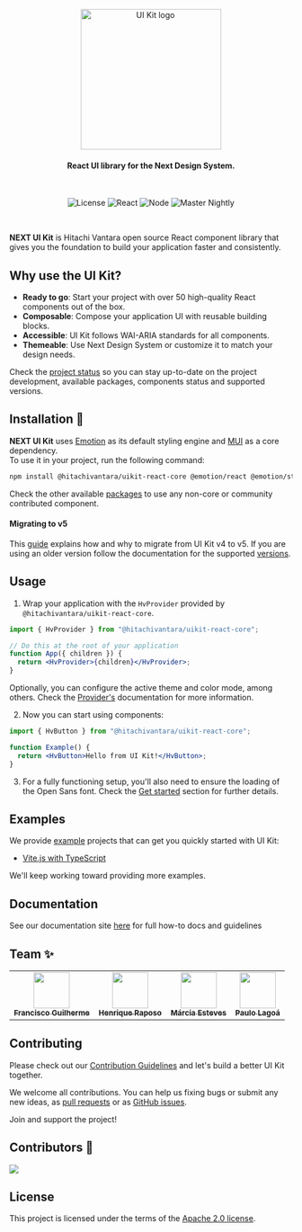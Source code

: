 <p align="center">
 <a href="https://lumada-design.github.io/uikit/master">
    <img src="https://user-images.githubusercontent.com/14975353/229386613-8f17d06d-9530-4e77-a173-dcb7587a85ea.png" alt="UI Kit logo" width="250" />
  </a>
</p>

<h4 align="center">React UI library for the Next Design System.
</h4>

<br/>

<div align="center">

![License](https://img.shields.io/badge/license-Apache%202-blue.svg)
![React](https://img.shields.io/badge/react->=17-blue.svg)
![Node](https://img.shields.io/badge/node-16-brightgreen.svg)
![Master Nightly](https://github.com/lumada-design/hv-uikit-react/workflows/Master%20Nightly/badge.svg)

</div>

<br/>

**NEXT UI Kit** is Hitachi Vantara open source React component library that gives you the foundation to build your application faster and consistently.

## Why use the UI Kit?

- **Ready to go**: Start your project with over 50 high-quality React components out of the box.
- **Composable**: Compose your application UI with reusable building blocks.
- **Accessible**: UI Kit follows WAI-ARIA standards for all components.
- **Themeable**: Use Next Design System or customize it to match your design needs.

Check the [project status](https://lumada-design.github.io/uikit/master/?path=/docs/overview-project-status--page) so you can stay up-to-date on the project development, available packages, components status and supported versions.

## Installation 🚀

**NEXT UI Kit** uses [Emotion](https://emotion.sh) as its default styling engine and [MUI](https://mui.com) as a core dependency.  
To use it in your project, run the following command:

```sh
npm install @hitachivantara/uikit-react-core @emotion/react @emotion/styled @mui/material
```

Check the other available [packages](https://lumada-design.github.io/uikit/master/?path=/docs/overview-project-status--page#packages) to use any non-core or community contributed component.

#### Migrating to v5

This [guide]((https://lumada-design.github.io/uikit/master/?path=/story/overview-migration-from-v4-x--pages)) explains how and why to migrate from UI Kit v4 to v5.
If you are using an older version follow the documentation for the supported [versions](https://lumada-design.github.io/uikit/master/?path=/docs/overview-project-status--page#versions).

## Usage

1. Wrap your application with the `HvProvider` provided by `@hitachivantara/uikit-react-core`.

```jsx
import { HvProvider } from "@hitachivantara/uikit-react-core";

// Do this at the root of your application
function App({ children }) {
  return <HvProvider>{children}</HvProvider>;
}
```

Optionally, you can configure the active theme and color mode, among others.
Check <LinkTo kind="Guides/Provider" story="Main" className="sbdocs sbdocs-a">the [Provider's](https://lumada-design.github.io/uikit/master/?path=/docs/guides-provider--main) documentation</LinkTo> for more information.

2. Now you can start using components:

```jsx
import { HvButton } from "@hitachivantara/uikit-react-core";

function Example() {
  return <HvButton>Hello from UI Kit!</HvButton>;
}
```

3. For a fully functioning setup, you'll also need to ensure the loading of the Open Sans font. Check the [Get started](https://lumada-design.github.io/uikit/master/?path=/docs/overview-get-started--page) section for further details.

## Examples

We provide [example](https://github.com/lumada-design/hv-uikit-react/tree/next-mirage/examples) projects that can get you quickly started with UI Kit:

- [Vite.js with TypeScript](https://github.com/lumada-design/hv-uikit-react/tree/next-mirage/examples/uikit-vite-ts)

We'll keep working toward providing more examples.

## Documentation

See our documentation site [here](https://lumada-design.github.io/uikit/master/?path=/docs) for full how-to docs and guidelines

## Team ✨

<table>
  <tr>
    <td align="center"><a href="https://github.com/francisco-guilherme"><img src="https://avatars.githubusercontent.com/u/14975353?v=4" width="64px;" alt=""/><br /><sub><b>Francisco Guilherme</b></sub></a><br /></td>
    <td align="center"><a href="https://github.com/HQFOX"><img src="https://avatars.githubusercontent.com/u/19229133?v=4" width="64px;" alt=""/><br /><sub><b>Henrique Raposo</b></sub></a><br /></td>
    <td align="center"><a href="https://github.com/MEsteves22"><img src="https://avatars.githubusercontent.com/u/43220251?v=4" width="64px;" alt=""/><br /><sub><b>Márcia Esteves</b></sub></a><br /></td>
    <td align="center"><a href="https://github.com/plagoa"><img src="https://avatars.githubusercontent.com/u/7498785?v=4" width="64px;" alt=""/><br /><sub><b>Paulo Lagoá</b></sub></a><br /></td>
  </tr>
</table>

## Contributing

Please check out our [Contribution Guidelines](/CONTRIBUTING.md) and let's build a better UI Kit together.

We welcome all contributions. You can help us fixing bugs or submit any new ideas, as [pull requests](https://github.com/lumada-design/hv-uikit-react/blob/master/CONTRIBUTING.md#submitting-a-pull-request) or as [GitHub issues](https://github.com/lumada-design/hv-uikit-react/blob/master/CONTRIBUTING.md#submitting-an-issue).

Join and support the project!

## Contributors 🤟

<a href="https://github.com/lumada-design/hv-uikit-react/graphs/contributors">
  <img src="https://contrib.rocks/image?repo=lumada-design/hv-uikit-react" />
</a>

## License

This project is licensed under the terms of the [Apache 2.0 license](/LICENSE.md).
